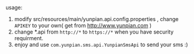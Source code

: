 usage:

1. modify src/resources/main/yunpian.api.config.properties , change `APIKEY` to your own( get from http://www.yunpian.com )
2. change \*.api from  `http://*`  to   `https://*` when you have security requirment.
3. enjoy and use `com.yunpian.sms.api.YunpianSmsApi` to send your sms :)
